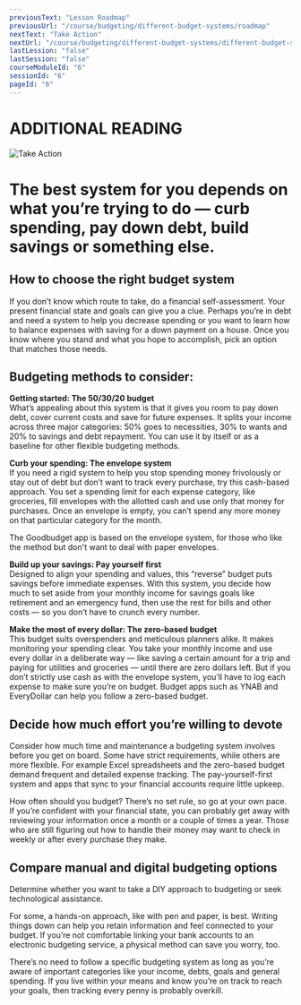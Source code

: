 ```yaml
---
previousText: "Lesson Roadmap"
previousUrl: "/course/budgeting/different-budget-systems/roadmap"
nextText: "Take Action"
nextUrl: "/course/budgeting/different-budget-systems/different-budget-systems"
lastLession: "false"
lastSession: "false"
courseModuleId: "6"
sessionId: "6"
pageId: "6"
---
```



# ADDITIONAL READING

![Take Action](/assets/img/take-action.jpg) 
# The best system for you depends on what you’re trying to do — curb spending, pay down debt, build savings or something else.

## How to choose the right budget system
<p>If you don’t know which route to take, do a financial self-assessment. Your present financial state and goals can give you a clue. Perhaps you’re in debt and need a system to help you decrease spending or you want to learn how to balance expenses with saving for a down payment on a house. Once you know where you stand and what you hope to accomplish, pick an option that matches those needs.</p>

## Budgeting methods to consider:
<b>Getting started: The 50/30/20 budget</b><br />
What’s appealing about this system is that it gives you room to pay down debt, cover current costs and save for future expenses. It splits your income across three major categories: 50% goes to necessities, 30% to wants and 20% to savings and debt repayment. You can use it by itself or as a baseline for other flexible budgeting methods.

<b>Curb your spending: The envelope system</b><br />
If you need a rigid system to help you stop spending money frivolously or stay out of debt but don’t want to track every purchase, try this cash-based approach. You set a spending limit for each expense category, like groceries, fill envelopes with the allotted cash and use only that money for purchases. Once an envelope is empty, you can’t spend any more money on that particular category for the month.

The Goodbudget app is based on the envelope system, for those who like the method but don't want to deal with paper envelopes.

<b>Build up your savings: Pay yourself first</b><br />
Designed to align your spending and values, this “reverse” budget puts savings before immediate expenses. With this system, you decide how much to set aside from your monthly income for savings goals like retirement and an emergency fund, then use the rest for bills and other costs — so you don’t have to crunch every number.

<b>Make the most of every dollar: The zero-based budget</b><br />
This budget suits overspenders and meticulous planners alike. It makes monitoring your spending clear. You take your monthly income and use every dollar in a deliberate way — like saving a certain amount for a trip and paying for utilities and groceries — until there are zero dollars left. But if you don’t strictly use cash as with the envelope system, you’ll have to log each expense to make sure you’re on budget. Budget apps such as YNAB and EveryDollar can help you follow a zero-based budget.

## Decide how much effort you’re willing to devote
Consider how much time and maintenance a budgeting system involves before you get on board. Some have strict requirements, while others are more flexible. For example Excel spreadsheets and the zero-based budget demand frequent and detailed expense tracking. The pay-yourself-first system and apps that sync to your financial accounts require little upkeep.

How often should you budget? There’s no set rule, so go at your own pace. If you’re confident with your financial state, you can probably get away with reviewing your information once a month or a couple of times a year. Those who are still figuring out how to handle their money may want to check in weekly or after every purchase they make.

## Compare manual and digital budgeting options
Determine whether you want to take a DIY approach to budgeting or seek technological assistance. 

For some, a hands-on approach, like with pen and paper, is best. Writing things down can help you retain information and feel connected to your budget. If you’re not comfortable linking your bank accounts to an electronic budgeting service, a physical method can save you worry, too.

There’s no need to follow a specific budgeting system as long as you’re aware of important categories  like your income, debts, goals and general spending. If you live within your means and know you’re on track to reach your goals, then tracking every penny is probably overkill. 
